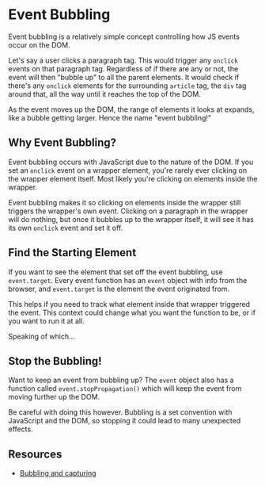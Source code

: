 # Event Bubbling

Event bubbling is a relatively simple concept controlling how JS events occur on the DOM.

Let's say a user clicks a paragraph tag. This would trigger any `onclick` events on that paragraph tag. Regardless of if there are any or not, the event will then "bubble up" to all the parent elements. It would check if there's any `onclick` elements for the surrounding `article` tag, the `div` tag around that, all the way until it reaches the top of the DOM.

As the event moves up the DOM, the range of elements it looks at expands, like a bubble getting larger. Hence the name "event bubbling!"

## Why Event Bubbling?

Event bubbling occurs with JavaScript due to the nature of the DOM. If you set an `onclick` event on a wrapper element, you're rarely ever clicking on the wrapper element itself. Most likely you're clicking on elements inside the wrapper.

Event bubbling makes it so clicking on elements inside the wrapper still triggers the wrapper's own event. Clicking on a paragraph in the wrapper will do nothing, but once it bubbles up to the wrapper itself, it will see it has its own `onclick` event and set it off.

## Find the Starting Element

If you want to see the element that set off the event bubbling, use `event.target`. Every event function has an `event` object with info from the browser, and `event.target` is the element the event originated from.

This helps if you need to track what element inside that wrapper triggered the event. This context could change what you want the function to be, or if you want to run it at all.

Speaking of which...

## Stop the Bubbling!

Want to keep an event from bubbling up? The `event` object also has a function called `event.stopPropagation()` which will keep the event from moving further up the DOM.

Be careful with doing this however. Bubbling is a set convention with JavaScript and the DOM, so stopping it could lead to many unexpected effects.

## Resources

* [Bubbling and capturing](http://javascript.info/bubbling-and-capturing)
